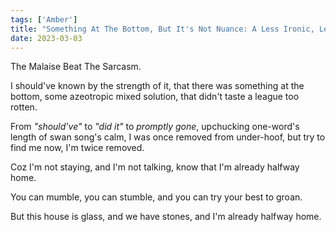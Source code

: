 ```yaml
---  
tags: ['Amber']
title: "Something At The Bottom, But It's Not Nuance: A Less Ironic, Less Romantic Recount."
date: 2023-03-03
---
```


The Malaise Beat The Sarcasm.

I should've known by the strength of it,
that there was something at the bottom,
some azeotropic mixed solution,
that didn't taste a league too rotten.

From *"should've"* to *"did it"* to *promptly gone*,
upchucking one-word's length of swan song's calm,
I was once removed from under-hoof,
but try to find me now, I'm twice removed.

Coz I'm not staying,
and I'm not talking,
know that I'm already
halfway home. 

You can mumble,
you can stumble,
and you can try your
best to groan.

But this house is glass,
and we have stones,
and I'm already
halfway home.